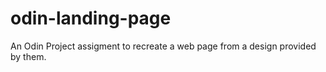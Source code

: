 # odin-landing-page
An Odin Project assigment to recreate a web page from a design provided by them.
